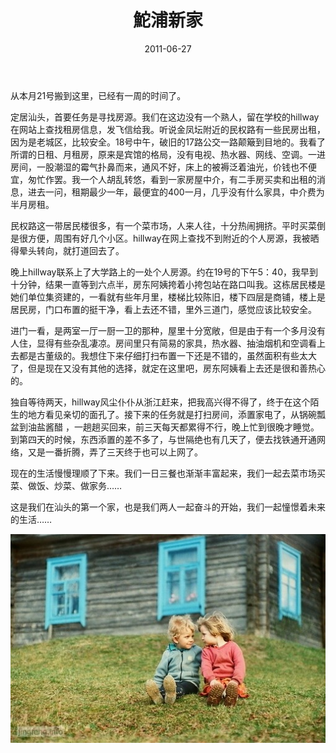 ﻿---
title: "鮀浦新家"
date: 2011-06-27
categories: 
  - "essay"
tags: 
  - "新家"
---

从本月21号搬到这里，已经有一周的时间了。

定居汕头，首要任务是寻找房源。我们在这边没有一个熟人，留在学校的hillway在网站上查找租房信息，发飞信给我。听说金凤坛附近的民权路有一些民房出租，因为是老城区，比较安全。18号中午，破旧的17路公交一路颠簸到目地的。我看了所谓的日租、月租房，原来是宾馆的格局，没有电视、热水器、网线、空调。一进房间，一股潮湿的霉气扑鼻而来，通风不好，床上的被褥泛着油光，价钱也不便宜，匆忙作罢。我一个人胡乱转悠，看到一家房屋中介，有二手房买卖和出租的消息，进去一问，租期最少一年，最便宜的400一月，几乎没有什么家具，中介费为半月房租。

民权路这一带居民楼很多，有一个菜市场，人来人往，十分热闹拥挤。平时买菜倒是很方便，周围有好几个小区。hillway在网上查找不到附近的个人房源，我被晒得晕头转向，就打道回去了。

晚上hillway联系上了大学路上的一处个人房源。约在19号的下午5：40，我早到十分钟，结果一直等到六点半，房东阿姨挎着小挎包站在路口叫我。这栋居民楼是她们单位集资建的，一看就有些年月里，楼梯比较陈旧，楼下四层是商铺，楼上是居民房，门口布置的挺干净，看上去还不错，里外三道门，感觉应该比较安全。

进门一看，是两室一厅一厨一卫的那种，屋里十分宽敞，但是由于有一个多月没有人住，显得有些杂乱凄凉。房间里只有简易的家具，热水器、抽油烟机和空调看上去都是古董级的。我想住下来仔细打扫布置一下还是不错的，虽然面积有些太大了，但是现在又没有其他的选择，就定在这里吧，房东阿姨看上去还是很和善热心的。

独自等待两天，hillway风尘仆仆从浙江赶来，把我高兴得不得了，终于在这个陌生的地方看见亲切的面孔了。接下来的任务就是打扫房间，添置家电了，从锅碗瓢盆到油盐酱醋 ，一趟趟买回来，前三天每天都累得不行，晚上忙到很晚才睡觉。到第四天的时候，东西添置的差不多了，与世隔绝也有几天了，便去找铁通开通网络，又是一番折腾，弄了三天终于也可以上网了。

现在的生活慢慢理顺了下来。我们一日三餐也渐渐丰富起来，我们一起去菜市场买菜、做饭、炒菜、做家务……

这是我们在汕头的第一个家，也是我们两人一起奋斗的开始，我们一起憧憬着未来的生活……

![985af963a0a67519251205492e3dae06](/images/5895941623_fa7f662d54_z.jpg)
